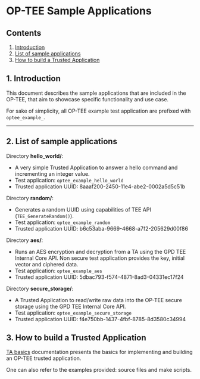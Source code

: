 # OP-TEE Sample Applications
## Contents
1. [Introduction](#1-introduction)
2. [List of sample applications](#2-list-of-sample-applications)
3. [How to build a Trusted Application](#3-how-to-build-a-trusted-application)


## 1. Introduction
This document describes the sample applications that are included in the OP-TEE,
that aim to showcase specific functionality and use case.

For sake of simplicity, all OP-TEE example test application are prefixed with
`optee_example_`.

---
## 2. List of sample applications

Directory **hello_world/**:
* A very simple Trusted Application to answer a hello command and incrementing
an integer value.
* Test application: `optee_example_hello_world`
* Trusted application UUID: 8aaaf200-2450-11e4-abe2-0002a5d5c51b

Directory **random/**:
* Generates a random UUID using capabilities of TEE API (`TEE_GenerateRandom()`).
* Test application: `optee_example_random`
* Trusted application UUID: b6c53aba-9669-4668-a7f2-205629d00f86

Directory **aes/**:
* Runs an AES encryption and decryption from a TA using the GPD TEE Internal
Core API. Non secure test application provides the key, initial vector and
ciphered data.
* Test application: `optee_example_aes`
* Trusted application UUID: 5dbac793-f574-4871-8ad3-04331ec17f24

Directory **secure_storage/**:
* A Trusted Application to read/write raw data into the
OP-TEE secure storage using the GPD TEE Internal Core API.
* Test application: `optee_example_secure_storage`
* Trusted application UUID: f4e750bb-1437-4fbf-8785-8d3580c34994

## 3. How to build a Trusted Application
[TA basics] documentation presents the basics for  implementing and building
an OP-TEE trusted application.

One can also refer to the examples provided: source files and make scripts.

[TA basics]:	./docs/TA_basics.md